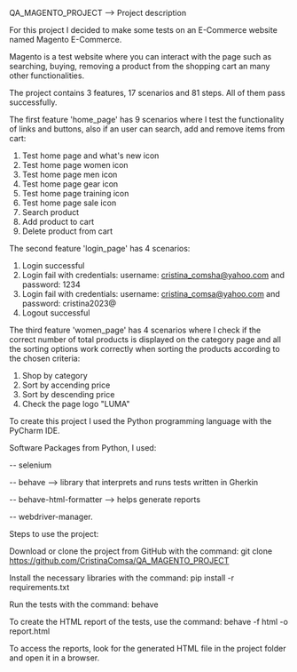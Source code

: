  QA_MAGENTO_PROJECT -->  Project description

For this project I decided to make some tests on an E-Commerce website named Magento E-Commerce.

Magento is a test website where you can interact with the page such as searching, buying, removing a product from the shopping cart an many other functionalities.

The project contains 3 features, 17 scenarios and 81 steps. All of them pass successfully.

The first feature 'home_page' has 9 scenarios where I test the functionality of links and buttons, also if an user can search, add and remove items from cart:

1. Test home page and what's new icon 
2. Test home page women icon 
3. Test home page men icon
4. Test home page gear icon
5. Test home page training icon
6. Test home page sale icon
7. Search product
8. Add product to cart
9. Delete product from cart

The second feature 'login_page' has 4 scenarios:

1. Login successful
2. Login fail with credentials: username: cristina_comsha@yahoo.com and password: 1234
3. Login fail with credentials: username: cristina_comsa@yahoo.com and password: cristina2023@
4. Logout successful

The third feature 'women_page' has 4 scenarios where I check if the correct number of total products is displayed on the category page and all the sorting options work correctly when sorting the products according to the chosen criteria:

1. Shop by category
2. Sort by accending price
3. Sort by descending price
4. Check the page logo "LUMA"


To create this project I used the Python programming language with the PyCharm IDE.

Software Packages from Python, I used:

-- selenium

-- behave --> library that interprets and runs tests written in Gherkin

-- behave-html-formatter --> helps generate reports

-- webdriver-manager.

Steps to use the project:

Download or clone the project from GitHub with the command: git clone https://github.com/CristinaComsa/QA_MAGENTO_PROJECT

Install the necessary libraries with the command: pip install -r requirements.txt

Run the tests with the command: behave

To create the HTML report of the tests, use the command: behave -f html -o report.html

To access the reports, look for the generated HTML file in the project folder and open it in a browser.
